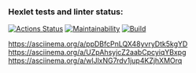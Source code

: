 ### Hexlet tests and linter status:
[![Actions Status](https://github.com/KrylovMikhail1985/java-project-lvl1/workflows/hexlet-check/badge.svg)](https://github.com/KrylovMikhail1985/java-project-lvl1/actions/workflows/hexlet-check.yml)
[![Maintainability](https://api.codeclimate.com/v1/badges/be1825cf73079fec975e/maintainability)](https://codeclimate.com/github/KrylovMikhail1985/java-project-lvl1/maintainability)
[![Build](https://github.com/KrylovMikhail1985/java-project-lvl1/actions/workflows/CI.yml/badge.svg)](https://github.com/KrylovMikhail1985/java-project-lvl1/actions/workflows/CI.yml)

https://asciinema.org/a/ppDBfcPnLQX48yvryDtk5kgYD
https://asciinema.org/a/UZpAhsyjcZ2aabCpcyiqYBxpg
https://asciinema.org/a/wlJlxNG7rdv1jup4KZjhXMOrq